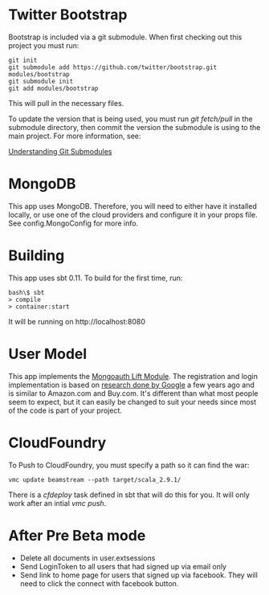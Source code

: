 # Twitter Bootstrap

Bootstrap is included via a git submodule. When first checking out this project
you must run:

    git init
    git submodule add https://github.com/twitter/bootstrap.git modules/bootstrap
    git submodule init
    git add modules/bootstrap

This will pull in the necessary files.

To update the version that is being used, you must run _git fetch/pull_ in the submodule
directory, then commit the version the submodule is using to the main project. For
more information, see:

[Understanding Git Submodules](http://speirs.org/blog/2009/5/11/understanding-git-submodules.html)

# MongoDB

This app uses MongoDB. Therefore, you will need to either have it installed locally, or use one of
the cloud providers and configure it in your props file. See config.MongoConfig for more info.

# Building

This app uses sbt 0.11. To build for the first time, run:

    bash\$ sbt
    > compile
    > container:start

It will be running on http://localhost:8080

# User  Model

This app implements the [Mongoauth Lift Module](https://github.com/eltimn/lift-mongoauth).
The registration and login implementation is based on
[research done by Google](http://sites.google.com/site/oauthgoog/UXFedLogin) a few years ago
and is similar to Amazon.com and Buy.com. It's different than what most people seem to expect,
but it can easily be changed to suit your needs since most of the code is part of your project.

# CloudFoundry

To Push to CloudFoundry, you must specify a path so it can find the war:

    vmc update beamstream --path target/scala_2.9.1/

There is a _cfdeploy_ task defined in sbt that will do this for you. It will only work
after an intial _vmc push_.

# After Pre Beta mode

* Delete all documents in user.extsessions
* Send LoginToken to all users that had signed up via email only
* Send link to home page for users that signed up via facebook. They will need to click the connect with facebook button.
